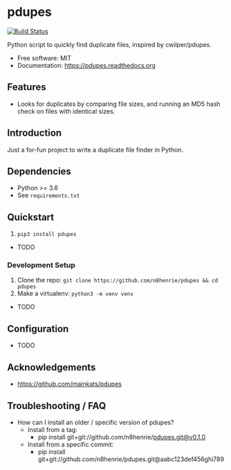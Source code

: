 # pdupes

[![Build Status](https://travis-ci.org/n8henrie/pdupes.svg?branch=master)](https://travis-ci.org/n8henrie/pdupes)

Python script to quickly find duplicate files, inspired by cwilper/pdupes.

- Free software: MIT
- Documentation: https://pdupes.readthedocs.org

## Features

- Looks for duplicates by comparing file sizes, and running an MD5 hash check
  on files with identical sizes.

## Introduction

Just a for-fun project to write a duplicate file finder in Python.

## Dependencies

- Python >= 3.6
- See `requirements.txt`

## Quickstart

1. `pip3 install pdupes`
- TODO

### Development Setup

1. Clone the repo: `git clone https://github.com/n8henrie/pdupes && cd
   pdupes`
1. Make a virtualenv: `python3 -m venv venv`
- TODO

## Configuration

- TODO

## Acknowledgements

- https://github.com/mainkats/pdupes

## Troubleshooting / FAQ

- How can I install an older / specific version of pdupes?
    - Install from a tag:
        - pip install git+git://github.com/n8henrie/pdupes.git@v0.1.0
    - Install from a specific commit:
        - pip install git+git://github.com/n8henrie/pdupes.git@aabc123def456ghi789
